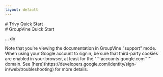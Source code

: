 ```yaml
---
layout: default
---
```


<div class="trivy only">
# Trivy Quick Start
</div>

<div class="gv">
# GroupVine Quick Start
</div>

... do

<div class="support">
Note that you're viewing the documentation in GroupVine "support" mode.
</div>



<div class="adv">
When using your Google account to signin, be sure that third-party
cookies are enabled in your browser, at least for the
"```accounts.google.com```" domain.  See
[here](https://developers.google.com/identity/sign-in/web/troubleshooting)
for more details.
</div>